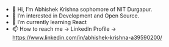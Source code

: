 - 👋 Hi, I’m Abhishek Krishna sophomore of NIT Durgapur.
- 👀 I’m interested in Development and Open Source.
- 🌱 I’m currently learning React
- 📫 How to reach me -> 
     Linkedln Profile -> https://www.linkedin.com/in/abhishek-krishna-a39590200/

<!---
akrishna0402/akrishna0402 is a ✨ special ✨ repository because its `README.md` (this file) appears on your GitHub profile.
You can click the Preview link to take a look at your changes.
--->
